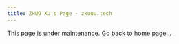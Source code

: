 ```yaml
---
title: ZHUO Xu's Page - zxuuu.tech
---
```


This page is under maintenance. [Go back to home page...](/home)
